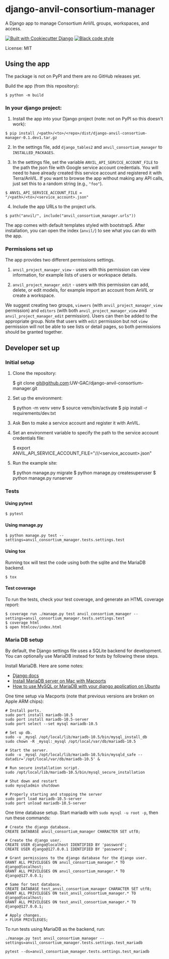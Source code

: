 # django-anvil-consortium-manager

A Django app to manage Consortium AnVIL groups, workspaces, and access.

[![Built with Cookiecutter Django](https://img.shields.io/badge/built%20with-Cookiecutter%20Django-ff69b4.svg?logo=cookiecutter)](https://github.com/cookiecutter/cookiecutter-django/)
[![Black code style](https://img.shields.io/badge/code%20style-black-000000.svg)](https://github.com/ambv/black)

License: MIT


## Using the app

The package is not on PyPI and there are no GitHub releases yet.

Build the app (from this repository):

    $ python -m build

### In your django project:

1. Install the app into your Django project (note: not on PyPI so this doesn't work):

```
$ pip install /<path>/<to>/<repo>/dist/django-anvil-consortium-manager-0.1.dev1.tar.gz
```

2. In the settings file, add `django_tables2` and `anvil_consortium_manager` to `INSTALLED_PACKAGES`.

3. In the settings file, set the variable `ANVIL_API_SERVICE_ACCOUNT_FILE` to the path the json file with Google service account credentials. You will need to have already created this service account and registered it with Terra/AnVIL. If you want to browse the app without making any API calls, just set this to a random string (e.g., `"foo"`).

```
$ ANVIL_API_SERVICE_ACCOUNT_FILE = "/<path>/<to>/<service_account>.json"
```

4. Include the app URLs to the project urls.

```
$ path("anvil/", include("anvil_consortium_manager.urls"))
```

The app comes with default templates styled with bootstrap5. After installation, you can open the index (`anvil/`) to see what you can do with the app.

### Permissions set up

The app provides two different permissions settings.

1. `anvil_project_manager_view` - users with this permission can view information, for example lists of users or workspace details.

2. `anvil_project_manager_edit` - users with this permission can add, delete, or edit models, for example import an account from AnVIL or create a workspace.

We suggest creating two groups, `viewers` (with `anvil_project_manager_view` permission) and `editors` (with both `anvil_project_manager_view` and `anvil_project_manager_edit` permission).
Users can then be added to the appropriate group.
Note that users with `edit` permission but not `view` permission will not be able to see lists or detail pages, so both permissions should be granted together.

## Developer set up

### Initial setup

1. Clone the repository:

    $ git clone git@github.com:UW-GAC/django-anvil-consortium-manager.git

2. Set up the environment:

    $ python -m venv venv
    $ source venv/bin/activate
    $ pip install -r requirements/dev.txt

3. Ask Ben to make a service account and register it with AnVIL.

4. Set an environment variable to specify the path to the service account credentials file:

    $ export ANVIL_API_SERVICE_ACCOUNT_FILE="/<path>/<to>/<service_account>.json"

5. Run the example site:

    $ python manage.py migrate
    $ python manage.py createsuperuser
    $ python manage.py runserver


### Tests

#### Using pytest

    $ pytest

#### Using manage.py

    $ python manage.py test --settings=anvil_consortium_manager.tests.settings.test

#### Using tox

Running tox will test the code using both the sqlite and the MariaDB backend.

    $ tox

#### Test coverage

To run the tests, check your test coverage, and generate an HTML coverage report:

    $ coverage run ./manage.py test anvil_consortium_manager --settings=anvil_consortium_manager.tests.settings.test
    $ coverage html
    $ open htmlcov/index.html


### Maria DB setup

By default, the Django settings file uses a SQLite backend for development.
You can optionally use MariaDB instead for tests by following these steps.

Install MariaDB. Here are some notes:
* [Django docs](https://docs.djangoproject.com/en/4.0/ref/databases/#mysql-notes)
* [Install MariaDB server on Mac with Macports](https://www.sindastra.de/p/1966/how-to-install-mariadb-server-on-mac-with-macports)
* [How to use MySQL or MariaDB with your django application on Ubuntu](https://www.digitalocean.com/community/tutorials/how-to-use-mysql-or-mariadb-with-your-django-application-on-ubuntu-14-04)

One time setup via Macports (note that previous versions are broken on Apple ARM chips):
```
# Install ports.
sudo port install mariadb-10.5
sudo port install mariadb-10.5-server
sudo port select --set mysql mariadb-10.5

# Set up db.
sudo -u _mysql /opt/local/lib/mariadb-10.5/bin/mysql_install_db
sudo chown -R _mysql:_mysql /opt/local/var/db/mariadb-10.5

# Start the server.
sudo -u _mysql /opt/local/lib/mariadb-10.5/bin/mysqld_safe --datadir='/opt/local/var/db/mariadb-10.5' &

# Run secure installation script.
sudo /opt/local/lib/mariadb-10.5/bin/mysql_secure_installation

# Shut down and restart
sudo mysqladmin shutdown

# Properly starting and stopping the server
sudo port load mariadb-10.5-server
sudo port unload mariadb-10.5-server
```

One time database setup. Start mariadb with `sudo mysql -u root -p`, then run these commands:
```
# Create the django database.
CREATE DATABASE anvil_consortium_manager CHARACTER SET utf8;

# Create the django user.
CREATE USER django@localhost IDENTIFIED BY 'password';
CREATE USER django@127.0.0.1 IDENTIFIED BY 'password';

# Grant permissions to the django database for the django user.
GRANT ALL PRIVILEGES ON anvil_consortium_manager.* TO django@localhost;
GRANT ALL PRIVILEGES ON anvil_consortium_manager.* TO django@127.0.0.1;

# Same for test database.
CREATE DATABASE test_anvil_consortium_manager CHARACTER SET utf8;
GRANT ALL PRIVILEGES ON test_anvil_consortium_manager.* TO django@localhost;
GRANT ALL PRIVILEGES ON test_anvil_consortium_manager.* TO django@127.0.0.1;

# Apply changes.
> FLUSH PRIVILEGES;
```

To run tests using MariaDB as the backend, run:

```
./manage.py test anvil_consortium_manager --settings=anvil_consortium_manager.tests.settings.test_mariadb
```

```
pytest --ds=anvil_consortium_manager.tests.settings.test_mariadb
```
